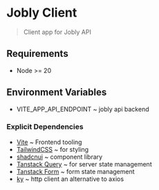 # Jobly Client

> Client app for Jobly API

## Requirements

- Node >= 20

## Environment Variables

- VITE_APP_API_ENDPOINT ~ jobly api backend

### Explicit Dependencies

- [Vite](https://github.com/vitejs/vite) ~ Frontend tooling
- [TailwindCSS](https://github.com/tailwindlabs/tailwindcss) ~ for styling
- [shadcnui](https://github.com/shadcn-ui/ui) ~ component library
- [Tanstack Query](https://github.com/TanStack/query) ~ for server state management
- [Tanstack Form](https://github.com/TanStack/form) ~ form state management
- [ky](https://github.com/sindresorhus/ky) ~ http client an alternative to axios
